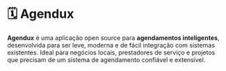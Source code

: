 # 🗓️ Agendux

**Agendux** é uma aplicação open source para **agendamentos inteligentes**, desenvolvida para ser leve, moderna e de fácil integração com sistemas existentes. Ideal para negócios locais, prestadores de serviço e projetos que precisam de um sistema de agendamento confiável e extensível.
